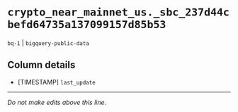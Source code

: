 # `crypto_near_mainnet_us._sbc_237d44cbefd64735a137099157d85b53`
`bq-1` | `bigquery-public-data`

## Column details
* [TIMESTAMP] `last_update`

-------------------------------------------------------------------------------
*Do not make edits above this line.*
